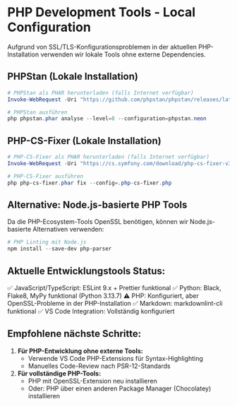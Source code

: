 # PHP Development Tools - Local Configuration

Aufgrund von SSL/TLS-Konfigurationsproblemen in der aktuellen PHP-Installation verwenden wir lokale Tools ohne externe Dependencies.

## PHPStan (Lokale Installation)

```powershell
# PHPStan als PHAR herunterladen (falls Internet verfügbar)
Invoke-WebRequest -Uri "https://github.com/phpstan/phpstan/releases/latest/download/phpstan.phar" -OutFile "phpstan.phar"

# PHPStan ausführen
php phpstan.phar analyse --level=8 --configuration=phpstan.neon
```

## PHP-CS-Fixer (Lokale Installation)

```powershell
# PHP-CS-Fixer als PHAR herunterladen (falls Internet verfügbar)
Invoke-WebRequest -Uri "https://cs.symfony.com/download/php-cs-fixer-v3.phar" -OutFile "php-cs-fixer.phar"

# PHP-CS-Fixer ausführen
php php-cs-fixer.phar fix --config=.php-cs-fixer.php
```

## Alternative: Node.js-basierte PHP Tools

Da die PHP-Ecosystem-Tools OpenSSL benötigen, können wir Node.js-basierte Alternativen verwenden:

```powershell
# PHP Linting mit Node.js
npm install --save-dev php-parser
```

## Aktuelle Entwicklungstools Status:

✅ JavaScript/TypeScript: ESLint 9.x + Prettier funktional
✅ Python: Black, Flake8, MyPy funktional (Python 3.13.7)
⚠️ PHP: Konfiguriert, aber OpenSSL-Probleme in der PHP-Installation
✅ Markdown: markdownlint-cli funktional
✅ VS Code Integration: Vollständig konfiguriert

## Empfohlene nächste Schritte:

1. **Für PHP-Entwicklung ohne externe Tools:**
   - Verwende VS Code PHP-Extensions für Syntax-Highlighting
   - Manuelles Code-Review nach PSR-12-Standards
2. **Für vollständige PHP-Tools:**
   - PHP mit OpenSSL-Extension neu installieren
   - Oder: PHP über einen anderen Package Manager (Chocolatey) installieren
